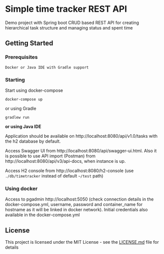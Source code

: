 # Simple time tracker REST API

Demo project with Spring boot CRUD based REST API for creating hierarchical task structure and managing status and spent time

## Getting Started


### Prerequisites


```
Docker or Java IDE with Gradle support
```

### Starting

Start using docker-compose

```
docker-compose up
```

or using Gradle

```
gradlew run
```

**or using Java IDE**

Application should be available on http://localhost:8080/api/v1.0/tasks with the h2 database by default.

Access Swagger UI from http://localhost:8080/api/swagger-ui.html. Also it is possible to use API import (Postman) from http://localhost:8080/api/v3/api-docs, when instance is up.

Access H2 console from http://localhost:8080/h2-console (use `./db/timetracker` instead of default `~/test` path)

### Using docker
Access to pgadmin http://localhost:5050 (check connection details in the docker-compose.yml, username, password and container_name for hostname as it will be linked in docker network). Initial credentials also available in the docker-compose.yml

## License

This project is licensed under the MIT License - see the [LICENSE.md](LICENSE.md) file for details
